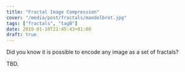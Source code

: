 ```yaml
---
title: "Fractal Image Compression"
cover: "/media/post/fractals/mandelbrot.jpg"
tags: ["fractals", "tagB"]
date: 2019-01-10T21:45:43+01:00
draft: true
---
```


Did you know it is possible to encode any image as a set of fractals?

<!--more-->

TBD.
